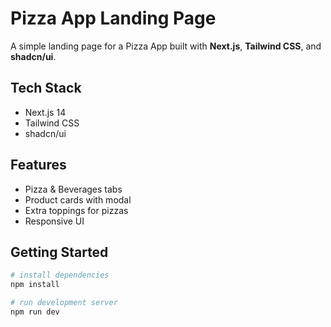 #  Pizza App Landing Page

A simple landing page for a Pizza App built with **Next.js**, **Tailwind CSS**, and **shadcn/ui**.  

##  Tech Stack
- Next.js 14
- Tailwind CSS
- shadcn/ui

##  Features
- Pizza & Beverages tabs
- Product cards with modal
- Extra toppings for pizzas
- Responsive UI

##  Getting Started
```bash
# install dependencies
npm install

# run development server
npm run dev
